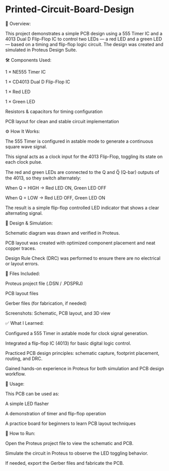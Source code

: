 # Printed-Circuit-Board-Design
📄 Overview:

This project demonstrates a simple PCB design using a 555 Timer IC and a 4013 Dual D Flip-Flop IC to control two LEDs — a red LED and a green LED — based on a timing and flip-flop logic circuit. The design was created and simulated in Proteus Design Suite.

🛠️ Components Used:

1 × NE555 Timer IC

1 × CD4013 Dual D Flip-Flop IC

1 × Red LED

1 × Green LED

Resistors & capacitors for timing configuration

PCB layout for clean and stable circuit implementation

⚙️ How It Works:

The 555 Timer is configured in astable mode to generate a continuous square wave signal.

This signal acts as a clock input for the 4013 Flip-Flop, toggling its state on each clock pulse.

The red and green LEDs are connected to the Q and Q̅ (Q-bar) outputs of the 4013, so they switch alternately:

When Q = HIGH → Red LED ON, Green LED OFF

When Q = LOW → Red LED OFF, Green LED ON

The result is a simple flip-flop controlled LED indicator that shows a clear alternating signal.

📐 Design & Simulation:

Schematic diagram was drawn and verified in Proteus.

PCB layout was created with optimized component placement and neat copper traces.

Design Rule Check (DRC) was performed to ensure there are no electrical or layout errors.

📁 Files Included:

Proteus project file (.DSN / .PDSPRJ)

PCB layout files

Gerber files (for fabrication, if needed)

Screenshots: Schematic, PCB layout, and 3D view

✅ What I Learned:

Configured a 555 Timer in astable mode for clock signal generation.

Integrated a flip-flop IC (4013) for basic digital logic control.

Practiced PCB design principles: schematic capture, footprint placement, routing, and DRC.

Gained hands-on experience in Proteus for both simulation and PCB design workflow.

🔗 Usage:

This PCB can be used as:

A simple LED flasher

A demonstration of timer and flip-flop operation

A practice board for beginners to learn PCB layout techniques

📌 How to Run:

Open the Proteus project file to view the schematic and PCB.

Simulate the circuit in Proteus to observe the LED toggling behavior.

If needed, export the Gerber files and fabricate the PCB.
